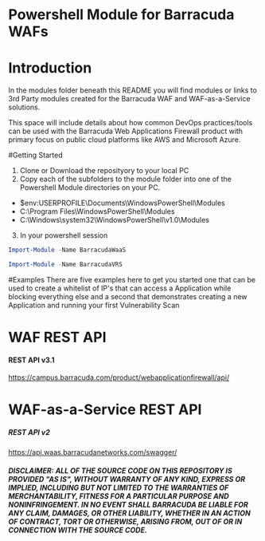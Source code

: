 # Powershell Module for Barracuda WAFs

# Introduction

In the modules folder beneath this README you will find modules or links to 3rd Party modules created for the Barracuda WAF and WAF-as-a-Service solutions. 

This space will include details about how common DevOps practices/tools can be used with the Barracuda Web Applications Firewall product with primary focus on public cloud platforms like AWS and Microsoft Azure.

#Getting Started
1. Clone or Download the reposityory to your local PC
2. Copy each of the subfolders to the module folder into one of the Powershell Module directories on your PC. 

  * $env:USERPROFILE\Documents\WindowsPowerShell\Modules
  * C:\Program Files\WindowsPowerShell\Modules
  * C:\Windows\system32\WindowsPowerShell\v1.0\Modules

3. In your powershell session 
```powershell
Import-Module -Name BarracudaWaaS
```

```powershell
Import-Module -Name BarracudaVRS
```

#Examples
There are five examples here to get you started one that can be used to create a whitelist of IP's that can access a Application while blocking everything else and a second that demonstrates creating a new Application and running your first Vulnerability Scan

# WAF REST API
#### REST API v3.1
https://campus.barracuda.com/product/webapplicationfirewall/api/

# WAF-as-a-Service REST API
##### REST API v2
https://api.waas.barracudanetworks.com/swagger/

##### DISCLAIMER: ALL OF THE SOURCE CODE ON THIS REPOSITORY IS PROVIDED "AS IS", WITHOUT WARRANTY OF ANY KIND, EXPRESS OR IMPLIED, INCLUDING BUT NOT LIMITED TO THE WARRANTIES OF MERCHANTABILITY, FITNESS FOR A PARTICULAR PURPOSE AND NONINFRINGEMENT. IN NO EVENT SHALL BARRACUDA BE LIABLE FOR ANY CLAIM, DAMAGES, OR OTHER LIABILITY, WHETHER IN AN ACTION OF CONTRACT, TORT OR OTHERWISE, ARISING FROM, OUT OF OR IN CONNECTION WITH THE SOURCE CODE. #####
